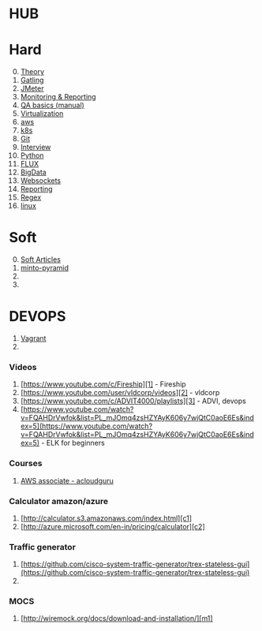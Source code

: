 # HUB
# Hard
0. [Theory](theory)
1. [Gatling](gatling)
2. [JMeter](jmeter/jmeter)
3. [Monitoring & Reporting](monitoring/monitoring)
5. [QA basics (manual)](qa)
6. [Virtualization](virtualization)
6. [aws](aws/aws)
7. [k8s](k8s/k8s)
8. [Git](git/git)
9. [Interview](interview/interview)
10. [Python](python/python)
11. [FLUX](flux/flux)
12. [BigData](bd/bd)
13. [Websockets](websockets/websockets)
14. [Reporting](reporting/reporting)
15. [Regex](grep)
16. [linux](linux/linux)

# Soft
0. [Soft Articles](soft/soft)
1. [minto-pyramid](https://untools.co/minto-pyramid)
2.
3.

# DEVOPS
1. [Vagrant](vagrant/vagrant)
2. 

### Videos
1. [https://www.youtube.com/c/Fireship][1] - Fireship
2. [https://www.youtube.com/user/vldcorp/videos][2] - vldcorp
3. [https://www.youtube.com/c/ADVIT4000/playlists][3] - ADVI, devops
4. [https://www.youtube.com/watch?v=FQAHDrVwfok&list=PL_mJOmq4zsHZYAyK606y7wjQtC0aoE6Es&index=5](https://www.youtube.com/watch?v=FQAHDrVwfok&list=PL_mJOmq4zsHZYAyK606y7wjQtC0aoE6Es&index=5) - ELK for beginners 

### Courses
1. [AWS associate - acloudguru](https://acloudguru.com/course/aws-certified-solutions-architect-associate-saa-c02-4KYV)

### Calculator amazon/azure
1. [http://calculator.s3.amazonaws.com/index.html][c1]
2. [http://azure.microsoft.com/en-in/pricing/calculator][c2]

### Traffic generator
1. [https://github.com/cisco-system-traffic-generator/trex-stateless-gui](https://github.com/cisco-system-traffic-generator/trex-stateless-gui)
2. 

### MOCS
1. [http://wiremock.org/docs/download-and-installation/][m1]

[1]: https://www.youtube.com/c/Fireship

[2]: https://www.youtube.com/user/vldcorp/videos

[3]: https://www.youtube.com/c/ADVIT4000/playlists

[c1]: http://calculator.s3.amazonaws.com/index.html

[c2]: http://calculator.s3.amazonaws.com/index.html

[m1]: http://wiremock.org/docs/download-and-installation/